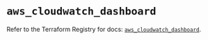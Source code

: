 # `aws_cloudwatch_dashboard`

Refer to the Terraform Registry for docs: [`aws_cloudwatch_dashboard`](https://registry.terraform.io/providers/hashicorp/aws/5.94.1/docs/resources/cloudwatch_dashboard).
